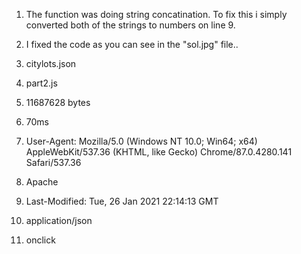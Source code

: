 1. The function was doing string concatination. To fix this i simply converted both of the strings to numbers on line 9.
2. I fixed the code as you can see in the "sol.jpg" file..

1. citylots.json
2. part2.js
3. 11687628 bytes
4. 70ms
5. User-Agent: Mozilla/5.0 (Windows NT 10.0; Win64; x64) AppleWebKit/537.36 (KHTML, like Gecko) Chrome/87.0.4280.141 Safari/537.36
6. Apache
7. Last-Modified: Tue, 26 Jan 2021 22:14:13 GMT
8. application/json
9. onclick